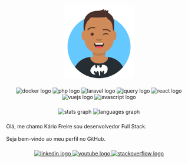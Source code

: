 <div align="center">
  <img height="200" src="avatar-kario-freire.png"  />
</div>

###

<div align="center">
  <img src="https://cdn.jsdelivr.net/gh/devicons/devicon/icons/docker/docker-original.svg" height="40" width="80" alt="docker logo"  />
  <img src="https://cdn.jsdelivr.net/gh/devicons/devicon/icons/php/php-original.svg" height="40" width="80" alt="php logo"  />
  <img src="https://cdn.jsdelivr.net/gh/devicons/devicon/icons/laravel/laravel-plain.svg" height="40" width="80" alt="laravel logo"  />
  <img src="https://cdn.jsdelivr.net/gh/devicons/devicon/icons/jquery/jquery-original.svg" height="40" width="80" alt="jquery logo"  />
  <img src="https://cdn.jsdelivr.net/gh/devicons/devicon/icons/react/react-original.svg" height="40" width="80" alt="react logo"  />
  <img src="https://cdn.jsdelivr.net/gh/devicons/devicon/icons/vuejs/vuejs-original.svg" height="40" width="80" alt="vuejs logo"  />
  <img src="https://cdn.jsdelivr.net/gh/devicons/devicon/icons/javascript/javascript-original.svg" height="40" width="80" alt="javascript logo"  />
</div>

###

<div align="center">
  <img src="https://github-readme-stats.vercel.app/api?hide_title=false&hide_rank=false&show_icons=true&include_all_commits=true&count_private=true&disable_animations=false&theme=merko&locale=pt-br&hide_border=false&username=undefined" height="150" alt="stats graph"  />
  <img src="https://github-readme-stats.vercel.app/api/top-langs?locale=pt-br&hide_title=false&layout=compact&card_width=320&langs_count=5&theme=dracula&hide_border=false&username=undefined" height="150" alt="languages graph"  />
</div>

###

<p align="left">Olá, me chamo Kário Freire sou desenvolvedor Full Stack.<br><br>Seja bem-vindo ao meu perfil no GitHub.</p>

###

<div align="center">
  <a href="https://www.linkedin.com/in/kario-freire/" target="_blank">
    <img src="https://raw.githubusercontent.com/maurodesouza/profile-readme-generator/master/src/assets/icons/social/linkedin/default.svg" width="80" height="40" alt="linkedin logo"  />
  </a>
  <a href="https://www.youtube.com/channel/UCI8rMXCok_TqHbe48E65i3w" target="_blank">
    <img src="https://raw.githubusercontent.com/maurodesouza/profile-readme-generator/master/src/assets/icons/social/youtube/default.svg" width="80" height="40" alt="youtube logo"  />
  </a>
  <a href="https://stackoverflow.com/users/14196914/k%c3%a1rio-freire" target="_blank">
    <img src="https://raw.githubusercontent.com/maurodesouza/profile-readme-generator/master/src/assets/icons/social/stackoverflow/default.svg" width="80" height="40" alt="stackoverflow logo"  />
  </a>
</div>

###
